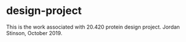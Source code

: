 # design-project
This is the work associated with 20.420 protein design project.
Jordan Stinson, October 2019.
